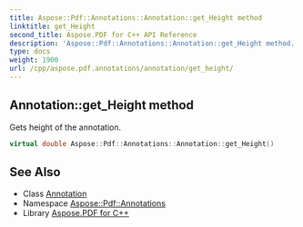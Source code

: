 ```yaml
---
title: Aspose::Pdf::Annotations::Annotation::get_Height method
linktitle: get_Height
second_title: Aspose.PDF for C++ API Reference
description: 'Aspose::Pdf::Annotations::Annotation::get_Height method. Gets height of the annotation in C++.'
type: docs
weight: 1900
url: /cpp/aspose.pdf.annotations/annotation/get_height/
---
```

## Annotation::get_Height method


Gets height of the annotation.

```cpp
virtual double Aspose::Pdf::Annotations::Annotation::get_Height()
```

## See Also

* Class [Annotation](../)
* Namespace [Aspose::Pdf::Annotations](../../)
* Library [Aspose.PDF for C++](../../../)
